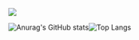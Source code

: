 
<a href="https://github.com/ChickenEgg09" target="_blank"><img src="https://img.shields.io/badge/github-181717?style=plastic&logo=Github&logoColor=#181717"/></a>

![Anurag's GitHub stats](https://github-readme-stats.vercel.app/api?username=ChickenEgg09&show_icons=true&theme=gruvbox&locale=kr)![Top Langs](https://github-readme-stats.vercel.app/api/top-langs/?username=CHickenEgg09&layout=compact)
